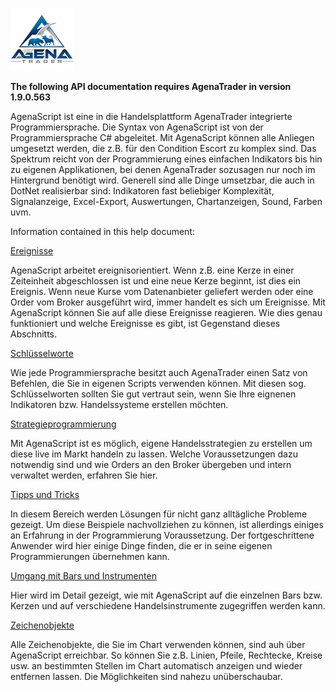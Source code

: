 ![AgenaTrader](./images/logo_100.png)

**The following API documentation requires AgenaTrader in version 1.9.0.563**

AgenaScript ist eine in die Handelsplattform AgenaTrader integrierte Programmiersprache. Die Syntax von AgenaScript ist von der Programmiersprache C# abgeleitet.
Mit AgenaScript können alle Anliegen umgesetzt werden, die z.B. für den Condition Escort zu komplex sind. Das Spektrum reicht von der Programmierung eines einfachen Indikators bis hin zu eigenen Applikationen, bei denen AgenaTrader sozusagen nur noch im Hintergrund benötigt wird. Generell sind alle Dinge umsetzbar, die auch in DotNet realisierbar sind: Indikatoren fast beliebiger Komplexität, Signalanzeige, Excel-Export, Auswertungen, Chartanzeigen, Sound, Farben uvm.


Information contained in this help document:

[Ereignisse](./ereignisse.md#ereignisse)

AgenaScript arbeitet ereignisorientiert. Wenn z.B. eine Kerze in einer Zeiteinheit abgeschlossen ist und eine neue Kerze beginnt, ist dies ein Ereignis. Wenn neue Kurse vom Datenanbieter geliefert werden oder eine Order vom Broker ausgeführt wird, immer handelt es sich um Ereignisse.
Mit AgenaScript können Sie auf alle diese Ereignisse reagieren. Wie dies genau funktioniert und welche Ereignisse es gibt, ist Gegenstand dieses Abschnitts.

[Schlüsselworte](./schluesselworte.md#schluesselworte)

Wie jede Programmiersprache besitzt auch AgenaTrader einen Satz von Befehlen, die Sie in eigenen Scripts verwenden können. Mit diesen sog. Schlüsselworten sollten Sie gut vertraut sein, wenn Sie Ihre eignenen Indikatoren bzw. Handelssysteme erstellen möchten.

[Strategieprogrammierung](./strategieprogrammierung.md#strategieprogrammierung)

Mit AgenaScript ist es möglich, eigene Handelsstrategien zu erstellen um diese live im Markt handeln zu lassen.
Welche Voraussetzungen dazu notwendig sind und wie Orders an den Broker übergeben und intern verwaltet werden, erfahren Sie hier.

[Tipps und Tricks](./tipps_und_tricks.md#tipps_und_tricks)

In diesem Bereich werden Lösungen für nicht ganz alltägliche Probleme gezeigt. Um diese Beispiele nachvollziehen zu können, ist allerdings einiges an Erfahrung in der Programmierung Voraussetzung. Der fortgeschrittene Anwender wird hier einige Dinge finden, die er in seine eigenen Programmierungen übernehmen kann.

[Umgang mit Bars und Instrumenten](./umgang_mit_bars_und_instrumenten.md#umgang_mit_bars_und_instrumenten)

Hier wird im Detail gezeigt, wie mit AgenaScript auf die einzelnen Bars bzw. Kerzen und auf verschiedene Handelsinstrumente zugegriffen werden kann.

[Zeichenobjekte](./zeichenobjekte.md#zeichenobjekte)

Alle Zeichenobjekte, die Sie im Chart verwenden können, sind auh über AgenaScript erreichbar. So können Sie z.B. Linien, Pfeile, Rechtecke, Kreise usw. an bestimmten Stellen im Chart automatisch anzeigen und wieder entfernen lassen. Die Möglichkeiten sind nahezu unüberschaubar.
